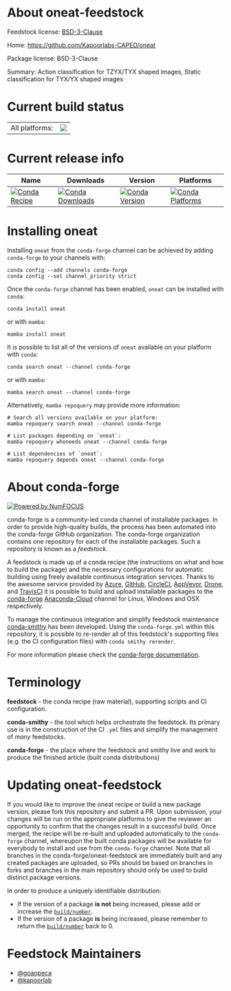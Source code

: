 About oneat-feedstock
=====================

Feedstock license: [BSD-3-Clause](https://github.com/conda-forge/oneat-feedstock/blob/main/LICENSE.txt)

Home: https://github.com/Kapoorlabs-CAPED/oneat

Package license: BSD-3-Clause

Summary: Action classification for TZYX/TYX shaped images,
Static classification for TYX/YX shaped images


Current build status
====================


<table><tr><td>All platforms:</td>
    <td>
      <a href="https://dev.azure.com/conda-forge/feedstock-builds/_build/latest?definitionId=19372&branchName=main">
        <img src="https://dev.azure.com/conda-forge/feedstock-builds/_apis/build/status/oneat-feedstock?branchName=main">
      </a>
    </td>
  </tr>
</table>

Current release info
====================

| Name | Downloads | Version | Platforms |
| --- | --- | --- | --- |
| [![Conda Recipe](https://img.shields.io/badge/recipe-oneat-green.svg)](https://anaconda.org/conda-forge/oneat) | [![Conda Downloads](https://img.shields.io/conda/dn/conda-forge/oneat.svg)](https://anaconda.org/conda-forge/oneat) | [![Conda Version](https://img.shields.io/conda/vn/conda-forge/oneat.svg)](https://anaconda.org/conda-forge/oneat) | [![Conda Platforms](https://img.shields.io/conda/pn/conda-forge/oneat.svg)](https://anaconda.org/conda-forge/oneat) |

Installing oneat
================

Installing `oneat` from the `conda-forge` channel can be achieved by adding `conda-forge` to your channels with:

```
conda config --add channels conda-forge
conda config --set channel_priority strict
```

Once the `conda-forge` channel has been enabled, `oneat` can be installed with `conda`:

```
conda install oneat
```

or with `mamba`:

```
mamba install oneat
```

It is possible to list all of the versions of `oneat` available on your platform with `conda`:

```
conda search oneat --channel conda-forge
```

or with `mamba`:

```
mamba search oneat --channel conda-forge
```

Alternatively, `mamba repoquery` may provide more information:

```
# Search all versions available on your platform:
mamba repoquery search oneat --channel conda-forge

# List packages depending on `oneat`:
mamba repoquery whoneeds oneat --channel conda-forge

# List dependencies of `oneat`:
mamba repoquery depends oneat --channel conda-forge
```


About conda-forge
=================

[![Powered by
NumFOCUS](https://img.shields.io/badge/powered%20by-NumFOCUS-orange.svg?style=flat&colorA=E1523D&colorB=007D8A)](https://numfocus.org)

conda-forge is a community-led conda channel of installable packages.
In order to provide high-quality builds, the process has been automated into the
conda-forge GitHub organization. The conda-forge organization contains one repository
for each of the installable packages. Such a repository is known as a *feedstock*.

A feedstock is made up of a conda recipe (the instructions on what and how to build
the package) and the necessary configurations for automatic building using freely
available continuous integration services. Thanks to the awesome service provided by
[Azure](https://azure.microsoft.com/en-us/services/devops/), [GitHub](https://github.com/),
[CircleCI](https://circleci.com/), [AppVeyor](https://www.appveyor.com/),
[Drone](https://cloud.drone.io/welcome), and [TravisCI](https://travis-ci.com/)
it is possible to build and upload installable packages to the
[conda-forge](https://anaconda.org/conda-forge) [Anaconda-Cloud](https://anaconda.org/)
channel for Linux, Windows and OSX respectively.

To manage the continuous integration and simplify feedstock maintenance
[conda-smithy](https://github.com/conda-forge/conda-smithy) has been developed.
Using the ``conda-forge.yml`` within this repository, it is possible to re-render all of
this feedstock's supporting files (e.g. the CI configuration files) with ``conda smithy rerender``.

For more information please check the [conda-forge documentation](https://conda-forge.org/docs/).

Terminology
===========

**feedstock** - the conda recipe (raw material), supporting scripts and CI configuration.

**conda-smithy** - the tool which helps orchestrate the feedstock.
                   Its primary use is in the construction of the CI ``.yml`` files
                   and simplify the management of *many* feedstocks.

**conda-forge** - the place where the feedstock and smithy live and work to
                  produce the finished article (built conda distributions)


Updating oneat-feedstock
========================

If you would like to improve the oneat recipe or build a new
package version, please fork this repository and submit a PR. Upon submission,
your changes will be run on the appropriate platforms to give the reviewer an
opportunity to confirm that the changes result in a successful build. Once
merged, the recipe will be re-built and uploaded automatically to the
`conda-forge` channel, whereupon the built conda packages will be available for
everybody to install and use from the `conda-forge` channel.
Note that all branches in the conda-forge/oneat-feedstock are
immediately built and any created packages are uploaded, so PRs should be based
on branches in forks and branches in the main repository should only be used to
build distinct package versions.

In order to produce a uniquely identifiable distribution:
 * If the version of a package **is not** being increased, please add or increase
   the [``build/number``](https://docs.conda.io/projects/conda-build/en/latest/resources/define-metadata.html#build-number-and-string).
 * If the version of a package **is** being increased, please remember to return
   the [``build/number``](https://docs.conda.io/projects/conda-build/en/latest/resources/define-metadata.html#build-number-and-string)
   back to 0.

Feedstock Maintainers
=====================

* [@goanpeca](https://github.com/goanpeca/)
* [@kapoorlab](https://github.com/kapoorlab/)

